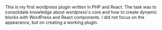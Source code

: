 This is my first wordpress plugin written in PHP and React. The task was to consolidate knowledge about wordpress's core and how to create dynamic blocks with WordPress and React components. 
I did not focus on the appearance, but on creating a working plugin.



